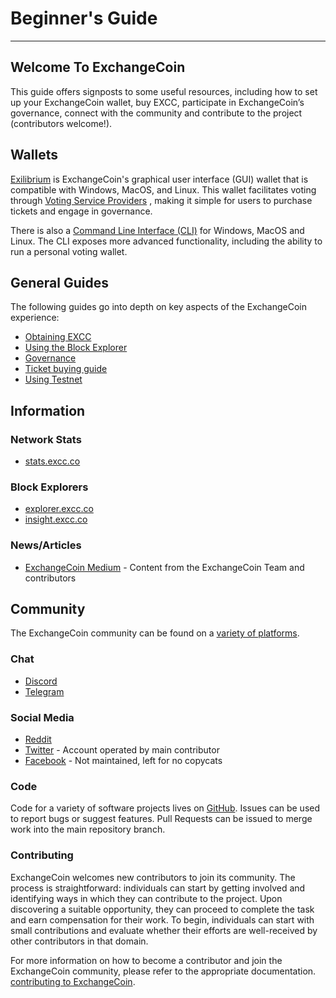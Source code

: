 # Beginner's Guide

---

## Welcome To ExchangeCoin

This guide offers signposts to some useful resources, including how to set up your ExchangeCoin wallet, buy EXCC, participate in ExchangeCoin’s governance, connect with the community and contribute to the project (contributors welcome!).

## Wallets

[Exilibrium](../wallets/exilibrium/exilibrium-setup.md) is ExchangeCoin's graphical user interface (GUI) wallet that is compatible with Windows, MacOS, and Linux. This wallet facilitates voting through [Voting Service Providers](https://excc.co/vsp/)
, making it simple for users to purchase tickets and engage in governance.

There is also a [Command Line Interface (CLI)](../wallets/cli/cli-installation.md) for
Windows, MacOS and Linux.
The CLI exposes more advanced functionality, including the ability to run a
personal voting wallet.

## General Guides

The following guides go into depth on key aspects of the ExchangeCoin experience:

* [Obtaining EXCC](obtaining-excc.md)
* [Using the Block Explorer](using-the-block-explorer.md)
* [Governance](../governance/overview.md)
* [Ticket buying guide](../proof-of-stake/overview.md)
* [Using Testnet](https://devdocs.decred.org/environments/testnet/)

## Information

### Network Stats

* [stats.excc.co](https://stats.excc.co/)

### Block Explorers

* [explorer.excc.co](https://explorer.excc.co/)
* [insight.excc.co](https://insight.excc.co/)

### News/Articles

* [ExchangeCoin Medium](https://medium.com/@exchangecoin) - Content from the ExchangeCoin Team and contributors

## Community

The ExchangeCoin community can be found on a [variety of platforms](https://excc.co/community/).

### Chat

* [Discord](https://discord.gg/22h9YFTTsx)
* [Telegram](https://t.me/ExchangeCoinChat)

### Social Media

* [Reddit](https://www.reddit.com/r/EXCC)
* [Twitter](https://twitter.com/excc_team) - Account operated by main contributor
* [Facebook](https://www.facebook.com/exchangecoinofficial/) - Not maintained, left for no copycats

### Code

Code for a variety of software projects lives on [GitHub](https://github.com/EXCCoin). Issues can be used to report bugs or suggest features. Pull Requests can be issued to merge work into the main repository branch.

### Contributing

ExchangeCoin welcomes new contributors to join its community. The process is straightforward: individuals can start by getting involved and identifying ways in which they can contribute to the project. Upon discovering a suitable opportunity, they can proceed to complete the task and earn compensation for their work. To begin, individuals can start with small contributions and evaluate whether their efforts are well-received by other contributors in that domain.

For more information on how to become a contributor and join the ExchangeCoin community, please refer to the appropriate documentation.  [contributing to ExchangeCoin](../contributing/overview.md).
